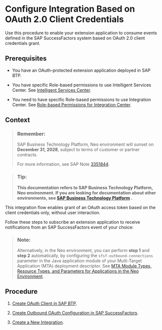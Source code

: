 <!-- loiod5b6a7dde542493b861ad95fb73e18d9 -->

# Configure Integration Based on OAuth 2.0 Client Credentials

Use this procedure to enable your extension application to consume events defined in the SAP SuccessFactors system based on OAuth 2.0 client credentials grant.



<a name="loiod5b6a7dde542493b861ad95fb73e18d9__prereq_o5z_qhf_bhb"/>

## Prerequisites

-   You have an OAuth-protected extension application deployed in SAP BTP.

-   You have specific Role-based permissions to use Intelligent Services Center. See [Intelligent Services Center](https://help.sap.com/viewer/08bcf861c3c84717bfef7621713f55af/LATEST/en-US/2a4a45d56b7e405181d872686bd7f7d1.html).

-   You need to have specific Role-based permissions to use Integration Center. See [Role-based Permissions for Integration Center](https://help.sap.com/viewer/60ba370328e0485797adde67aee846a0/LATEST/en-US/f681601ef30447719438fe9f00fdf14e.html).




## Context

> ### Remember:  
> SAP Business Technology Platform, Neo environment will sunset on **December 31, 2028**, subject to terms of customer or partner contracts.
> 
> For more information, see SAP Note [3351844](https://me.sap.com/notes/3351844).

> ### Tip:  
> **This documentation refers to SAP Business Technology Platform, Neo environment. If you are looking for documentation about other environments, see [SAP Business Technology Platform](https://help.sap.com/docs/btp/sap-business-technology-platform/sap-business-technology-platform?version=Cloud) .**

This integration flow enables grant of an OAuth access token based on the client credentials only, without user interaction.

Follow these steps to subscribe an extension application to receive notifications from an SAP SuccessFactors event of your choice:

> ### Note:  
> Alternatively, in the Neo environment, you can perform **step 1** and **step 2** automatically, by configuring the `sfsf-outbound-connections` parameter in the Java application module of your Multi-Target Application \(MTA\) deployment descriptor. See [MTA Module Types, Resource Types, and Parameters for Applications in the Neo Environment](https://help.sap.com/viewer/65de2977205c403bbc107264b8eccf4b/Cloud/en-US/f1caa871360c40e7be7ce4264ab9c336.html).



## Procedure

1.  [Create OAuth Client in SAP BTP](create-oauth-client-in-sap-btp-67f43e2.md).

2.  [Create Outbound OAuth Configuration in SAP SuccessFactors](create-outbound-oauth-configuration-in-sap-successfactors-c9546f4.md).

3.  [Create a New Integration](create-a-new-integration-3abd9ce.md).


